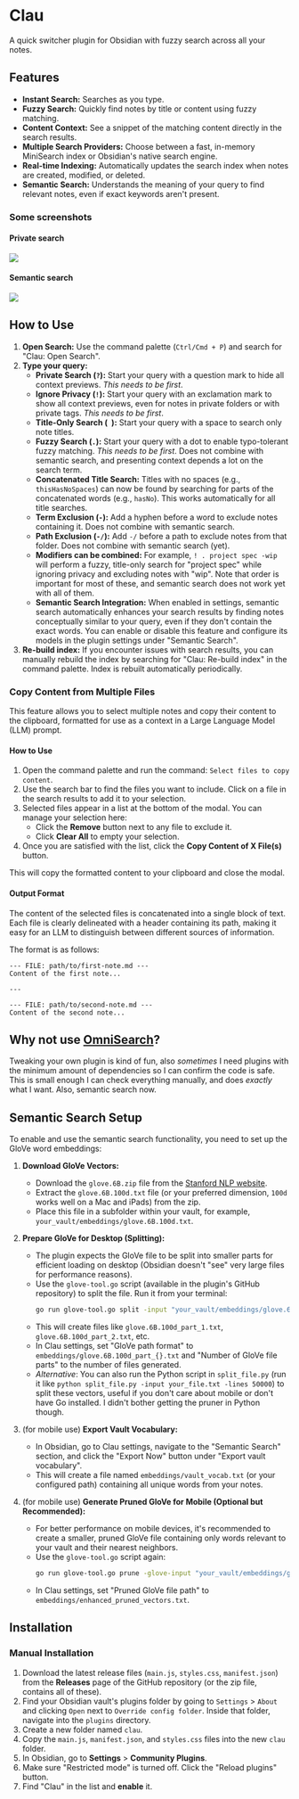 # Clau

A quick switcher plugin for Obsidian with fuzzy search across all your notes.

## Features

- **Instant Search:** Searches as you type.
- **Fuzzy Search:** Quickly find notes by title or content using fuzzy matching.
- **Content Context:** See a snippet of the matching content directly in the search results.
- **Multiple Search Providers:** Choose between a fast, in-memory MiniSearch index or Obsidian's native search engine.
- **Real-time Indexing:** Automatically updates the search index when notes are created, modified, or deleted.
- **Semantic Search:** Understands the meaning of your query to find relevant notes, even if exact keywords aren't present.

### Some screenshots

#### Private search

![](https://raw.githubusercontent.com/rberenguel/obsidian-clau-plugin/main/media/clau-private.png)

#### Semantic search

![](https://raw.githubusercontent.com/rberenguel/obsidian-clau-plugin/main/media/clau-semantic.png)

## How to Use

1.  **Open Search:** Use the command palette (`Ctrl/Cmd + P`) and search for "Clau: Open Search".
2.  **Type your query:**
    - **Private Search (`?`):** Start your query with a question mark to hide all context previews. _This needs to be first_.
    - **Ignore Privacy (`!`):** Start your query with an exclamation mark to show all context previews, even for notes in private folders or with private tags. _This needs to be first_.
    - **Title-Only Search (` `):** Start your query with a space to search only note titles.
    - **Fuzzy Search (`.`):** Start your query with a dot to enable typo-tolerant fuzzy matching. _This needs to be first_. Does not combine with semantic search, and presenting context depends a lot on the search term.
    - **Concatenated Title Search:** Titles with no spaces (e.g., `thisHasNoSpaces`) can now be found by searching for parts of the concatenated words (e.g., `hasNo`). This works automatically for all title searches.
    - **Term Exclusion (`-`):** Add a hyphen before a word to exclude notes containing it. Does not combine with semantic search.
    - **Path Exclusion (`-/`):** Add `-/` before a path to exclude notes from that folder. Does not combine with semantic search (yet).
    - **Modifiers can be combined:** For example, `! . project spec -wip` will perform a fuzzy, title-only search for "project spec" while ignoring privacy and excluding notes with "wip". Note that order is important for most of these, and semantic search does not work yet with all of them.
    - **Semantic Search Integration:** When enabled in settings, semantic search automatically enhances your search results by finding notes conceptually similar to your query, even if they don't contain the exact words. You can enable or disable this feature and configure its models in the plugin settings under "Semantic Search".
3.  **Re-build index:** If you encounter issues with search results, you can manually rebuild the index by searching for "Clau: Re-build index" in the command palette. Index is rebuilt automatically periodically.

### Copy Content from Multiple Files

This feature allows you to select multiple notes and copy their content to the clipboard, formatted for use as a context in a Large Language Model (LLM) prompt.

#### How to Use

1.  Open the command palette and run the command: `Select files to copy content`.
2.  Use the search bar to find the files you want to include. Click on a file in the search results to add it to your selection.
3.  Selected files appear in a list at the bottom of the modal. You can manage your selection here:
    - Click the **Remove** button next to any file to exclude it.
    - Click **Clear All** to empty your selection.
4.  Once you are satisfied with the list, click the **Copy Content of X File(s)** button.

This will copy the formatted content to your clipboard and close the modal.

#### Output Format

The content of the selected files is concatenated into a single block of text. Each file is clearly delineated with a header containing its path, making it easy for an LLM to distinguish between different sources of information.

The format is as follows:

```
--- FILE: path/to/first-note.md ---
Content of the first note...

---

--- FILE: path/to/second-note.md ---
Content of the second note...
```

## Why not use [OmniSearch](https://github.com/scambier/obsidian-omnisearch)?

Tweaking your own plugin is kind of fun, also _sometimes_ I need plugins with the minimum amount of dependencies so I can confirm the code is safe. This is small enough I can check everything manually, and does _exactly_ what I want. Also, semantic search now.

## Semantic Search Setup

To enable and use the semantic search functionality, you need to set up the GloVe word embeddings:

1.  **Download GloVe Vectors:**

    - Download the `glove.6B.zip` file from the [Stanford NLP website](https://nlp.stanford.edu/projects/glove/).
    - Extract the `glove.6B.100d.txt` file (or your preferred dimension, `100d` works well on a Mac and iPads) from the zip.
    - Place this file in a subfolder within your vault, for example, `your_vault/embeddings/glove.6B.100d.txt`.

2.  **Prepare GloVe for Desktop (Splitting):**

    - The plugin expects the GloVe file to be split into smaller parts for efficient loading on desktop (Obsidian doesn't "see" very large files for performance reasons).
    - Use the `glove-tool.go` script (available in the plugin's GitHub repository) to split the file. Run it from your terminal:
        ```bash
        go run glove-tool.go split -input "your_vault/embeddings/glove.6B.100d.txt" -output-prefix "your_vault/embeddings/glove.6B.100d_part_"
        ```
    - This will create files like `glove.6B.100d_part_1.txt`, `glove.6B.100d_part_2.txt`, etc.
    - In Clau settings, set "GloVe path format" to `embeddings/glove.6B.100d_part_{}.txt` and "Number of GloVe file parts" to the number of files generated.
    - _Alternative_: You can also run the Python script in `split_file.py` (run it like `python split_file.py -input your_file.txt -lines 50000`) to split these vectors, useful if you don't care about mobile or don't have Go installed. I didn't bother getting the pruner in Python though.

3.  (for mobile use) **Export Vault Vocabulary:**

    - In Obsidian, go to Clau settings, navigate to the "Semantic Search" section, and click the "Export Now" button under "Export vault vocabulary".
    - This will create a file named `embeddings/vault_vocab.txt` (or your configured path) containing all unique words from your notes.

4.  (for mobile use) **Generate Pruned GloVe for Mobile (Optional but Recommended):**
    - For better performance on mobile devices, it's recommended to create a smaller, pruned GloVe file containing only words relevant to your vault and their nearest neighbors.
    - Use the `glove-tool.go` script again:
        ```bash
        go run glove-tool.go prune -glove-input "your_vault/embeddings/glove.6B.100d.txt" -vocab-input "your_vault/embeddings/vault_vocab.txt" -output "your_vault/embeddings/enhanced_pruned_vectors.txt"
        ```
    - In Clau settings, set "Pruned GloVe file path" to `embeddings/enhanced_pruned_vectors.txt`.

## Installation

### Manual Installation

1.  Download the latest release files (`main.js`, `styles.css`, `manifest.json`) from the **Releases** page of the GitHub repository (or the zip file, contains all of these).
2.  Find your Obsidian vault's plugins folder by going to `Settings` > `About` and clicking `Open` next to `Override config folder`. Inside that folder, navigate into the `plugins` directory.
3.  Create a new folder named `clau`.
4.  Copy the `main.js`, `manifest.json`, and `styles.css` files into the new `clau` folder.
5.  In Obsidian, go to **Settings** > **Community Plugins**.
6.  Make sure "Restricted mode" is turned off. Click the "Reload plugins" button.
7.  Find "Clau" in the list and **enable** it.
